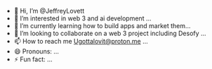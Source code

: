 - 👋 Hi, I’m @JeffreyLovett
- 👀 I’m interested in web 3 and ai development ...
- 🌱 I’m currently learning how to build apps and market them...
- 💞️ I’m looking to collaborate on a web 3 project including Desofy ...
- 📫 How to reach me Ugottalovit@proton.me ...
- 😄 Pronouns: ...
- ⚡ Fun fact: ...

<!---
JeffreyLovett/JeffreyLovett is a ✨ special ✨ repository because its `README.md` (this file) appears on your GitHub profile.
You can click the Preview link to take a look at your changes.
--->
